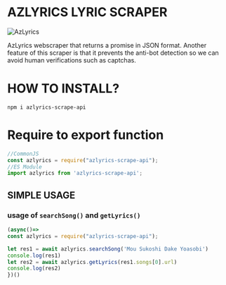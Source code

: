 # AZLYRICS LYRIC SCRAPER

![AzLyrics](https://www.azlyrics.com/az_logo_tr.png)

AzLyrics webscraper that returns a promise in JSON format. Another feature of this scraper is that it prevents the anti-bot detection so we can avoid human verifications such as captchas.

# HOW TO INSTALL?
```
npm i azlyrics-scrape-api
```

# Require to export function
```js
//CommonJS
const azlyrics = require("azlyrics-scrape-api");
//ES Module
import azlyrics from 'azlyrics-scrape-api';
```

## SIMPLE USAGE
### usage of `searchSong()` and `getLyrics()`
```js
(async()=>
const azlyrics = require("azlyrics-scrape-api");

let res1 = await azlyrics.searchSong('Mou Sukoshi Dake Yoasobi')
console.log(res1)
let res2 = await azlyrics.getLyrics(res1.songs[0].url)
console.log(res2)
})()
```
